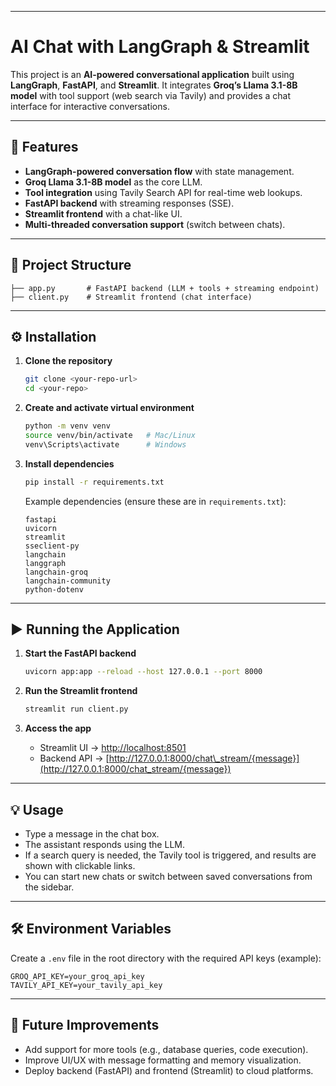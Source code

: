 

---

# AI Chat with LangGraph & Streamlit

This project is an **AI-powered conversational application** built using **LangGraph**, **FastAPI**, and **Streamlit**.
It integrates **Groq’s Llama 3.1-8B model** with tool support (web search via Tavily) and provides a chat interface for interactive conversations.

---

## 🚀 Features

* **LangGraph-powered conversation flow** with state management.
* **Groq Llama 3.1-8B model** as the core LLM.
* **Tool integration** using Tavily Search API for real-time web lookups.
* **FastAPI backend** with streaming responses (SSE).
* **Streamlit frontend** with a chat-like UI.
* **Multi-threaded conversation support** (switch between chats).

---

## 📂 Project Structure

```
├── app.py       # FastAPI backend (LLM + tools + streaming endpoint)
├── client.py    # Streamlit frontend (chat interface)
```

---

## ⚙️ Installation

1. **Clone the repository**

   ```bash
   git clone <your-repo-url>
   cd <your-repo>
   ```

2. **Create and activate virtual environment**

   ```bash
   python -m venv venv
   source venv/bin/activate   # Mac/Linux
   venv\Scripts\activate      # Windows
   ```

3. **Install dependencies**

   ```bash
   pip install -r requirements.txt
   ```

   Example dependencies (ensure these are in `requirements.txt`):

   ```
   fastapi
   uvicorn
   streamlit
   sseclient-py
   langchain
   langgraph
   langchain-groq
   langchain-community
   python-dotenv
   ```

---

## ▶️ Running the Application

1. **Start the FastAPI backend**

   ```bash
   uvicorn app:app --reload --host 127.0.0.1 --port 8000
   ```

2. **Run the Streamlit frontend**

   ```bash
   streamlit run client.py
   ```

3. **Access the app**

   * Streamlit UI → [http://localhost:8501](http://localhost:8501)
   * Backend API → [http://127.0.0.1:8000/chat\_stream/{message}](http://127.0.0.1:8000/chat_stream/{message})

---

## 💡 Usage

* Type a message in the chat box.
* The assistant responds using the LLM.
* If a search query is needed, the Tavily tool is triggered, and results are shown with clickable links.
* You can start new chats or switch between saved conversations from the sidebar.

---

## 🛠️ Environment Variables

Create a `.env` file in the root directory with the required API keys (example):

```
GROQ_API_KEY=your_groq_api_key
TAVILY_API_KEY=your_tavily_api_key
```

---

## 🔮 Future Improvements

* Add support for more tools (e.g., database queries, code execution).
* Improve UI/UX with message formatting and memory visualization.
* Deploy backend (FastAPI) and frontend (Streamlit) to cloud platforms.



